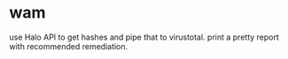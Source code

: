 wam
===

use Halo API to get hashes and pipe that to virustotal.  print a pretty report with recommended remediation.

